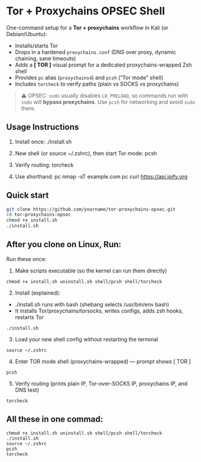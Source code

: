 # Tor + Proxychains OPSEC Shell

One-command setup for a **Tor + proxychains** workflow in Kali (or Debian/Ubuntu):
- Installs/starts Tor
- Drops in a hardened `proxychains.conf` (DNS over proxy, dynamic chaining, sane timeouts)
- Adds a **[ TOR ]** visual prompt for a dedicated proxychains-wrapped Zsh shell
- Provides `pc` alias (`proxychains4`) and `pcsh` (“Tor mode” shell)
- Includes `torcheck` to verify paths (plain vs SOCKS vs proxychains)

> ⚠️ OPSEC: `sudo` usually disables `LD_PRELOAD`, so commands run with `sudo` will **bypass proxychains**. Use `pcsh` for networking and avoid `sudo` there.

## Usage Instructions

1) Install once:
./install.sh

2) New shell (or source ~/.zshrc), then start Tor mode:
pcsh

3) Verify routing:
torcheck

4) Use shorthand:
pc nmap -sT example.com
pc curl https://api.ipify.org

## Quick start

```bash
git clone https://github.com/yourname/tor-proxychains-opsec.git
cd tor-proxychains-opsec
chmod +x install.sh
./install.sh
```
## After you clone on Linux, Run:


Run these once:

1) Make scripts executable (so the kernel can run them directly)
```
chmod +x install.sh uninstall.sh shell/pcsh shell/torcheck
```
2) Install (explained):
- ./install.sh runs with bash (shebang selects /usr/bin/env bash)
- It installs Tor/proxychains/torsocks, writes configs, adds zsh hooks, restarts Tor
```
./install.sh
```
3) Load your new shell config without restarting the terminal
```
source ~/.zshrc
```
4) Enter TOR mode shell (proxychains-wrapped) — prompt shows [ TOR ]
```
pcsh
```
5) Verify routing (prints plain IP, Tor-over-SOCKS IP, proxychains IP, and DNS test)
```
torcheck
```
## All these in one commad:
```
chmod +x install.sh uninstall.sh shell/pcsh shell/torcheck
./install.sh
source ~/.zshrc
pcsh
torcheck
```

